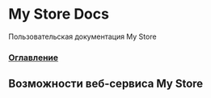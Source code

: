# My Store Docs
Пользовательская документация My Store

### [Оглавление](./index.md)

## Возможности веб-сервиса My Store

